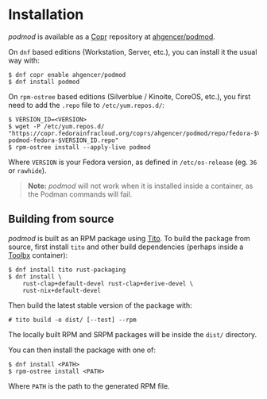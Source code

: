# Installation

*podmod* is available as a [Copr](https://docs.fedoraproject.org/en-US/infra/sysadmin_guide/copr/) repository
at [ahgencer/podmod](https://copr.fedorainfracloud.org/coprs/ahgencer/podmod/).

On `dnf` based editions (Workstation, Server, etc.), you can install it the usual way with:

    $ dnf copr enable ahgencer/podmod
    $ dnf install podmod

On `rpm-ostree` based editions (Silverblue / Kinoite, CoreOS, etc.), you first need to add the `.repo` file
to `/etc/yum.repos.d/`:

    $ VERSION_ID=<VERSION>
    $ wget -P /etc/yum.repos.d/ "https://copr.fedorainfracloud.org/coprs/ahgencer/podmod/repo/fedora-$VERSION_ID/ahgencer-podmod-fedora-$VERSION_ID.repo"
    $ rpm-ostree install --apply-live podmod

Where `VERSION` is your Fedora version, as defined in `/etc/os-release` (eg. `36` or `rawhide`).

> **Note:** *podmod* will not work when it is installed inside a container, as the Podman commands will fail.

## Building from source

*podmod* is built as an RPM package using [Tito](https://github.com/rpm-software-management/tito). To build the package
from source, first install `tito` and other build dependencies (perhaps inside
a [Toolbx](https://docs.fedoraproject.org/en-US/fedora-silverblue/toolbox/) container):

    $ dnf install tito rust-packaging
    $ dnf install \
        rust-clap+default-devel rust-clap+derive-devel \
        rust-nix+default-devel

Then build the latest stable version of the package with:

    # tito build -o dist/ [--test] --rpm

The locally built RPM and SRPM packages will be inside the `dist/` directory.

You can then install the package with one of:

    $ dnf install <PATH>
    $ rpm-ostree install <PATH>

Where `PATH` is the path to the generated RPM file.
